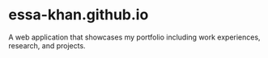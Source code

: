 # essa-khan.github.io

A web application that showcases my portfolio including work experiences, research, and projects.
